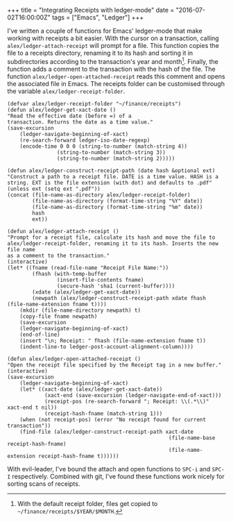 +++
title = "Integrating Receipts with ledger-mode"
date = "2016-07-02T16:00:00Z"
tags = ["Emacs", "Ledger"]
+++

I've written a couple of functions for Emacs' ledger-mode that make working with
receipts a bit easier. With the cursor on a transaction, calling
`alex/ledger-attach-receipt` will prompt for a file. This function copies the
file to a receipts directory, renaming it to its hash and sorting it in
subdirectories according to the transaction's year and month[^sorting]. Finally,
the function adds a comment to the transaction with the hash of the file. The
function `alex/ledger-open-attached-receipt` reads this comment and opens the
associated file in Emacs. The receipts folder can be customised through the
variable `alex/ledger-receipt-folder`.

[^sorting]: With the default receipt folder, files get copied to `~/finance/receipts/$YEAR/$MONTH`.

<!--more-->

``` emacs-lisp
(defvar alex/ledger-receipt-folder "~/finance/receipts")
(defun alex/ledger-get-xact-date ()
"Read the effective date (before =) of a
transaction. Returns the date as a time value."
(save-excursion
    (ledger-navigate-beginning-of-xact)
    (re-search-forward ledger-iso-date-regexp)
    (encode-time 0 0 0 (string-to-number (match-string 4))
                (string-to-number (match-string 3))
                (string-to-number (match-string 2)))))

(defun alex/ledger-construct-receipt-path (date hash &optional ext)
"Construct a path to a receipt file. DATE is a time value. HASH is a
string. EXT is the file extension (with dot) and defaults to .pdf"
(unless ext (setq ext ".pdf"))
(concat (file-name-as-directory alex/ledger-receipt-folder)
        (file-name-as-directory (format-time-string "%Y" date))
        (file-name-as-directory (format-time-string "%m" date))
        hash
        ext))

(defun alex/ledger-attach-receipt ()
"Prompt for a receipt file, calculate its hash and move the file to
alex/ledger-receipt-folder, renaming it to its hash. Inserts the new file name
as a comment to the transaction."
(interactive)
(let* ((fname (read-file-name "Receipt File Name:"))
        (fhash (with-temp-buffer
                (insert-file-contents fname)
                (secure-hash 'sha1 (current-buffer))))
        (xdate (alex/ledger-get-xact-date))
        (newpath (alex/ledger-construct-receipt-path xdate fhash (file-name-extension fname t))))
    (mkdir (file-name-directory newpath) t)
    (copy-file fname newpath)
    (save-excursion
    (ledger-navigate-beginning-of-xact)
    (end-of-line)
    (insert "\n; Receipt: " fhash (file-name-extension fname t))
    (indent-line-to ledger-post-account-alignment-column))))

(defun alex/ledger-open-attached-receipt ()
"Open the receipt file specified by the Receipt tag in a new buffer."
(interactive)
(save-excursion
    (ledger-navigate-beginning-of-xact)
    (let* ((xact-date (alex/ledger-get-xact-date))
            (xact-end (save-excursion (ledger-navigate-end-of-xact)))
            (receipt-pos (re-search-forward "; Receipt: \\(.*\\)" xact-end t nil))
            (receipt-hash-fname (match-string 1)))
    (when (not receipt-pos) (error "No receipt found for current transaction"))
    (find-file (alex/ledger-construct-receipt-path xact-date
                                                    (file-name-base receipt-hash-fname)
                                                    (file-name-extension receipt-hash-fname t))))))
```

With evil-leader, I've bound the attach and open functions to `SPC-i` and
`SPC-I` respectively. Combined with git, I've found these functions work nicely
for sorting scans of receipts.
